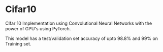 # Cifar10
Cifar 10 Implementation using Convolutional Neural Networks with the power of GPU's using PyTorch.

This model has a test/validation set accuracy of upto 98.8% and 99% on Training set.
